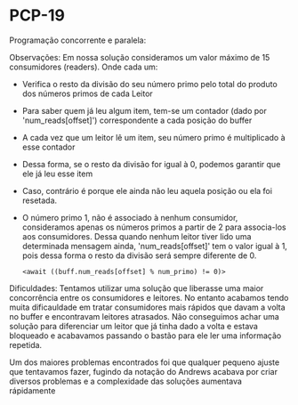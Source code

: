 # PCP-19
Programação concorrente e paralela:


Observações:
Em nossa solução consideramos um valor máximo de 15 consumidores (readers). Onde cada um:

  * Verifica o resto da divisão do seu número primo pelo total do produto dos números primos de cada Leitor
  * Para saber quem já leu algum item, tem-se um contador (dado por 'num_reads[offset]') correspondente a cada posição do buffer
  * A cada vez que um leitor lê um item, seu número primo é multiplicado à esse contador
  * Dessa forma, se o resto da divisão for igual à 0, podemos garantir que ele já leu esse item
  * Caso, contrário é porque ele ainda não leu aquela posição ou ela foi resetada.
  * O número primo 1, não é associado à nenhum consumidor, consideramos apenas os números primos a partir de 2 para associa-los aos consumidores. Dessa quando nenhum leitor tiver lido uma determinada mensagem ainda, 'num_reads[offset]' tem o valor igual à 1, pois dessa forma o resto da divisão será sempre diferente de 0.

        <await ((buff.num_reads[offset] % num_primo) != 0)>


Dificuldades:
Tentamos utilizar uma solução que liberasse uma maior concorrência entre os consumidores e leitores. No entanto acabamos tendo muita dificauldade em tratar consumidores mais rápidos que davam a volta no buffer e encontravam leitores atrasados. Não conseguimos achar uma solução para diferenciar um leitor que já tinha dado a volta e estava bloqueado e acabavamos passando o bastão para ele ler uma informação repetida.

Um dos maiores problemas encontrados foi que qualquer pequeno ajuste que tentavamos fazer, fugindo da notação do Andrews acabava por criar diversos problemas e a complexidade das soluções aumentava rápidamente
